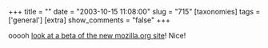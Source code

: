 +++
title = ""
date = "2003-10-15 11:08:00"
slug = "715"
[taxonomies]
tags = ['general']
[extra]
show_comments = "false"
+++

ooooh [look at a beta of the new mozilla.org site](http://www.mozilla.org/website-beta/)! Nice!
